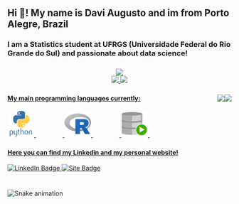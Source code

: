 <h2 align="left">Hi 👋! My name is Davi Augusto and im from Porto Alegre, Brazil</h2>

### I am a Statistics student at UFRGS (Universidade Federal do Rio Grande do Sul) and passionate about data science!

###
<div align="center">
  <img align="center" height="150" src="https://media1.tenor.com/m/u6LXOuXGKlEAAAAC/computing-confused.gif"/>
</div>

<div align="center">
  <a href="https://github.com/davi-dokasi">
  <img loading="lazy" height="180em" src="https://github-readme-stats.vercel.app/api/top-langs/?username=davi-dokasi&layout=compact&langs_count=7&theme=dracula"/>
  <img loading="lazy" height="180em" src="https://github-readme-stats.vercel.app/api?username=davi-dokasi&show_icons=true&theme=dracula&include_all_commits=true&count_private=true"/>
</div>

###

<img align="right" height="150" src="https://media1.tenor.com/m/V71SmWqyYHkAAAAC/kermit-freaking.gif"/>
<img align="right" height="150" src="https://media.tenor.com/80EXmSbQc2MAAAAM/andre-braugher-statistics-is-so-beautiful.gif"/>


###

#### My main programming languages currently:
<div align="left">
  <img src="https://raw.githubusercontent.com/devicons/devicon/6910f0503efdd315c8f9b858234310c06e04d9c0/icons/python/python-original-wordmark.svg" height="60" alt="javascript logo"  />
  <img width="60" />
  <img src="https://raw.githubusercontent.com/devicons/devicon/6910f0503efdd315c8f9b858234310c06e04d9c0/icons/r/r-original.svg" height="60" alt="typescript logo"  />
  <img width="60" />
  <img src="https://raw.githubusercontent.com/devicons/devicon/6910f0503efdd315c8f9b858234310c06e04d9c0/icons/sqldeveloper/sqldeveloper-original.svg" height="60" alt="typescript logo"  />
  <img width="60" />
</div>

###

#### Here you can find my Linkedin and my personal website!
<div id="links", align="left">
  <a href="www.linkedin.com/in/davi-augusto-silva/">
    <img src="https://img.shields.io/badge/LinkedIn-blue?style=for-the-badge&logo=linkedin&logoColor=white" alt="LinkedIn Badge"/>
  </a>
  <a href="https://daviafsilva.netlify.app//">
    <img src="https://img.shields.io/badge/Site-Pessoal-Meu?style=for-the-badge&logo=aiqfome&logoColor=Green&logoSize=auto&labelColor=Green&color=White" alt="Site Badge"/>
  </a>
</div>

###

<br clear="both">

<img src="https://raw.githubusercontent.com/maurodesouza/maurodesouza/output/snake.svg" alt="Snake animation" />

###
